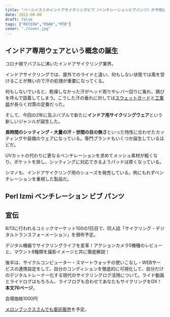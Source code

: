 ```yaml
---
title: "パールイズミのインドアサイクリングビブ（ベンチレーションビブパンツ）が予想以上に良かった"
date: 2022-08-06
draft: false
tags: ["REVIEW","ROAD","MTB"]
cover: "./cover.jpg"
---
```


## インドア専用ウェアという概念の誕生

コロナ禍でバブルに沸いたインドアサイクリング業界。

インドアサイクリングでは、屋外でのライドと違い、何もしない状態では風を受けることが無いので汗の処理が重要になってくる。

何もしないでいると、乾燥しなかった汗がヘッド周りやレバー回りに垂れ、錆びを呼んで固着してしまう。こうした汗の垂れに対しては[スウェットガード](https://amzn.to/3zAHncW)と[工業扇](https://amzn.to/3Q6hg4t)が長らく対策の定番だった。

そして、今回の2年に及ぶバブルで新たに**インドア用サイクリングウェア**という新しいジャンルが誕生した。

**長時間のシッティング・大量の汗・世間の目の無さ**といった特性に合わせたカッティングや装備のウェアになっている。専門ブランドもいくつか誕生しているほどだ。

<LinkBox url="https://idoindoor.com/" />

UVカットの代わりに更なるベンチレーションを求めてメッシュ素材が粗くなり、ポケットを排し、シッティングに対応できるようパッドは厚くなっている。

シマノも、インドアサイクリング用のシューズを発売している。例にもれずベンチレーションを重視した製品だ。

<LinkBox url="https://shop-jp.shimano.com/item-detail/950910" />

## Perl Izmi ベンチレーション ビブ パンツ



<LinkBox url="https://www.amazon.co.jp/dp/B099Z31JKL/" isAmazonLink />



## 宣伝

8/13に行われるコミックマーケット100の1日目で、同人誌「サイクリング・デジタルトランスフォーメーション」を頒布予定。

<LinkBox url="https://www.gensobunya.net/c100/" />

デジタル機器でサイクリングライフを変革！アクションカメラ5機種のレビューと、マウント8種類を撮影イメージと共に徹底解説！

後半は、サイクルコンピューター・スマートウォッチの使いこなし・WEBサービスの連携設定をして、自分のコンディションを徹底的に可視化して、自分だけのデジタルトレーナー化する現代のサイクリングログ活用について。ライド動画とライドログはもちろん、ライフログも合わせてあなたもサイクリングをDX！\
**本文70ページ**。

会場価格1000円

[メロンブックスさんでも委託販売](https://www.melonbooks.co.jp/detail/detail.php?product_id=1579831)を予定。
